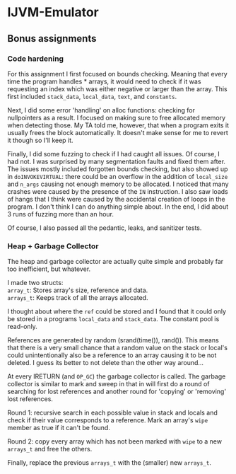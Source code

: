 # IJVM-Emulator

## Bonus assignments

### Code hardening

For this assignment I first focused on bounds checking. Meaning that every time the program handles * arrays, it would need to check if it was requesting an index which was either negative or larger than the array. This first included `stack_data`, `local_data`, `text`, and `constants`.

Next, I did some error 'handling' on alloc functions: checking for nullpointers as a result. I focused on making sure to free allocated memory when detecting those. My TA told me, however, that when a program exits it usually frees the block automatically. It doesn't make sense for me to revert it though so I'll keep it.

Finally, I did some fuzzing to check if I had caught all issues. Of course, I had not. I was surprised by many segmentation faults and fixed them after. The issues mostly included forgotten bounds checking, but also showed up in `doINVOKEVIRTUAL`: there could be an overflow in the addition of `local_size` and `n_args` causing not enough memory to be allocated. I noticed that many crashes were caused by the presence of the `IN` instruction. I also saw loads of hangs that I think were caused by the accidental creation of loops in the program. I don't think I can do anything simple about. In the end, I did about 3 runs of fuzzing more than an hour.

Of course, I also passed all the pedantic, leaks, and sanitizer tests.

### Heap + Garbage Collector

The heap and garbage collector are actually quite simple and probably far too inefficient, but whatever.

I made two structs:  
`array_t`: Stores array's size, reference and data.  
`arrays_t`: Keeps track of all the arrays allocated.

I thought about where the `ref` could be stored and I found that it could only be stored in a programs `local_data` and `stack_data`. The constant pool is read-only.

References are generated by random (srand(time()), rand()). This means that there is a very small chance that a random value on the stack or local's could unintentionally also be a reference to an array causing it to be not deleted. I guess its better to not delete than the other way around...

At every IRETURN (and `OP_GC`) the garbage collector is called. The garbage collector is similar to mark and sweep in that in will first do a round of searching for lost references and another round for 'copying' or 'removing' lost references.

Round 1: recursive search in each possible value in stack and locals and check if their value corresponds to a reference. Mark an array's `wipe` member as true if it can't be found.

Round 2: copy every array which has not been marked with `wipe` to a new `arrays_t` and free the others.

Finally, replace the previous `arrays_t` with the (smaller) new `arrays_t`.